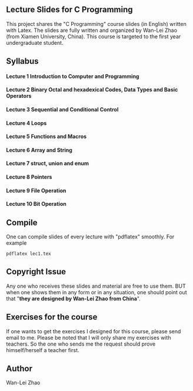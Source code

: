 ## Lecture Slides for C Programming

This project shares the "C Programming" course slides (in English) written with Latex. The slides are fully written and organized by Wan-Lei Zhao (from Xiamen University, China). This course is targeted to the first year undergraduate student. 


## Syllabus
#### Lecture 1 Introduction to Computer and Programming
#### Lecture 2 Binary Octal and hexadexical Codes, Data Types and Basic Operators
#### Lecture 3 Sequential and Conditional Control
#### Lecture 4 Loops
#### Lecture 5 Functions and Macros
#### Lecture 6 Array and String
#### Lecture 7 struct, union and enum
#### Lecture 8 Pointers
#### Lecture 9 File Operation
#### Lecture 10 Bit Operation


## Compile
One can compile slides of every lecture with "pdflatex" smoothly. For example
```
pdflatex lec1.tex
```

## Copyright Issue
Any one who receives these slides and material are free to use them. BUT when one shows them in any form or in any situation, one should point out that "**they are designed by Wan-Lei Zhao from China**".

## Exercises for the course
If one wants to get the exercises I designed for this course, please send email to me. Please be noted that I will only share my exercises with teachers. So the one who sends me the request should prove himself/herself a teacher first.

## Author
Wan-Lei Zhao
